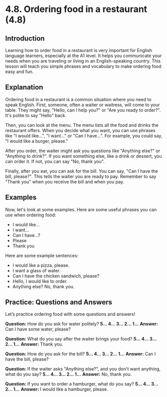 # 4.8. Ordering food in a restaurant (4.8)

## Introduction

Learning how to order food in a restaurant is very important for English language learners, especially at the A1 level. It helps you communicate your needs when you are traveling or living in an English-speaking country. This lesson will teach you simple phrases and vocabulary to make ordering food easy and fun.

## Explanation

Ordering food in a restaurant is a common situation where you need to speak English. First, someone, often a waiter or waitress, will come to your table. They might say, "Hello, can I help you?" or "Are you ready to order?". It's polite to say "Hello" back.

Then, you can look at the menu. The menu lists all the food and drinks the restaurant offers. When you decide what you want, you can use phrases like "I would like...", "I want..." or "Can I have...". For example, you could say, "I would like a burger, please."

After you order, the waiter might ask you questions like "Anything else?" or "Anything to drink?". If you want something else, like a drink or dessert, you can order it. If not, you can say "No, thank you".

Finally, after you eat, you can ask for the bill. You can say, "Can I have the bill, please?". This tells the waiter you are ready to pay. Remember to say "Thank you" when you receive the bill and when you pay.

## Examples

Now, let's look at some examples. Here are some useful phrases you can use when ordering food:

*   I would like...
*   I want...
*   Can I have...?
*   Please
*   Thank you

Here are some example sentences:

*   I would like a pizza, please.
*   I want a glass of water.
*   Can I have the chicken sandwich, please?
*   Hello, I would like to order.
*   Anything else? No, thank you.

## Practice: Questions and Answers

Let’s practice ordering food with some questions and answers!

**Question:** How do you ask for water politely?
**5... 4... 3... 2... 1...**
**Answer:** Can I have some water, please?

**Question:** What do you say after the waiter brings your food?
**5... 4... 3... 2... 1...**
**Answer:** Thank you.

**Question:** How do you ask for the bill?
**5... 4... 3... 2... 1...**
**Answer:** Can I have the bill, please?

**Question:** If the waiter asks "Anything else?", and you don't want anything, what do you say?
**5... 4... 3... 2... 1...**
**Answer:** No, thank you.

**Question:** If you want to order a hamburger, what do you say?
**5... 4... 3... 2... 1...**
**Answer:** I would like a hamburger, please.
